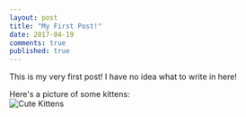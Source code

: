 ```yaml
---
layout: post
title: "My First Post!"
date: 2017-04-19
comments: true
published: true
---
```


This is my very first post! I have no idea what to write in here!

Here's a picture of some kittens:
<br>
![Cute Kittens](https://i.pinimg.com/736x/0e/e2/9e/0ee29e6db6ead0b02b4f23c28918d37c--adorable-animals-adorable-kittens.jpg)
